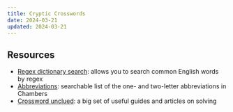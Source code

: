 ```yaml
---
title: Cryptic Crosswords
date: 2024-03-21
updated: 2024-03-21
---
```


## Resources

- [Regex dictionary search](https://www.dcode.fr/word-search-regexp): allows you to search common English words by regex
- [Abbreviations](http://www.clueclinic.com/index.php/all-abbreviations/): searchable list of the one- and two-letter abbreviations in Chambers
- [Crossword unclued](https://www.crosswordunclued.com/2008/09/dictionary.html): a big set of useful guides and articles on solving
